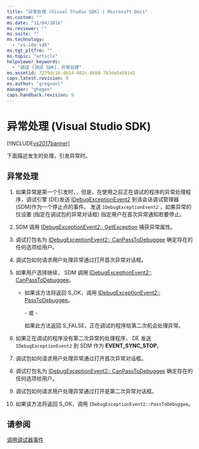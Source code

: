 ```yaml
---
title: "异常处理 (Visual Studio SDK) | Microsoft Docs"
ms.custom: ""
ms.date: "11/04/2016"
ms.reviewer: ""
ms.suite: ""
ms.technology: 
  - "vs-ide-sdk"
ms.tgt_pltfrm: ""
ms.topic: "article"
helpviewer_keywords: 
  - "调试 [调试 SDK]，异常处理"
ms.assetid: 7279dc16-db14-482c-86b8-7b3da5a581d2
caps.latest.revision: 9
ms.author: "gregvanl"
manager: "ghogen"
caps.handback.revision: 9
---
```

# 异常处理 (Visual Studio SDK)
[!INCLUDE[vs2017banner](../../code-quality/includes/vs2017banner.md)]

下面描述发生的处理，引发异常时。  
  
## 异常处理  
  
1.  如果异常是第一个引发时，，但是，在使用之前正在调试的程序的异常处理程序，调试引擎 \(DE\)发送 [IDebugExceptionEvent2](../../extensibility/debugger/reference/idebugexceptionevent2.md) 到该会话调试管理器 \(SDM\)作为一个停止点的事件。  发送 `IDebugExceptionEvent2` ，如果异常的仅设置 \(指定在调试包的异常对话框\) 指定用户在首次异常通知若要停止。  
  
2.  SDM 调用 [IDebugExceptionEvent2:: GetException](../Topic/IDebugExceptionEvent2::GetException.md) 捕获异常属性。  
  
3.  调试打包名为 [IDebugExceptionEvent2:: CanPassToDebuggee](../../extensibility/debugger/reference/idebugexceptionevent2-canpasstodebuggee.md) 确定存在的任何选项给用户。  
  
4.  调试包如何请求用户处理异常通过打开首次异常对话框。  
  
5.  如果用户选择继续， SDM 调用 [IDebugExceptionEvent2:: CanPassToDebuggee](../../extensibility/debugger/reference/idebugexceptionevent2-canpasstodebuggee.md)。  
  
    -   如果该方法将返回 S\_OK，调用 [IDebugExceptionEvent2:: PassToDebuggee](../../extensibility/debugger/reference/idebugexceptionevent2-passtodebuggee.md)。  
  
         \- 或 \-  
  
         如果此方法返回 S\_FALSE，正在调试的程序给第二次机会处理异常。  
  
6.  如果正在调试的程序没有第二次异常的处理程序， DE 发送 `IDebugExceptionEvent2` 到 SDM 作为 **EVENT\_SYNC\_STOP**。  
  
7.  调试包如何请求用户处理异常通过打开首次异常对话框。  
  
8.  调试打包名为 [IDebugExceptionEvent2:: CanPassToDebuggee](../../extensibility/debugger/reference/idebugexceptionevent2-canpasstodebuggee.md) 确定存在的任何选项给用户。  
  
9. 调试包如何请求用户处理异常通过打开是第二次异常对话框。  
  
10. 如果该方法将返回 S\_OK，调用 `IDebugExceptionEvent2::PassToDebuggee`。  
  
## 请参阅  
 [调用调试器事件](../../extensibility/debugger/calling-debugger-events.md)